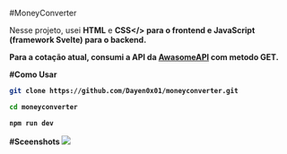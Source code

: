 #MoneyConverter

Nesse projeto, usei <b>HTML</b> e <b>CSS</> para o frontend e <b>JavaScript (framework Svelte)</b> para o backend.<p>
Para a cotação atual, consumi a API da [AwasomeAPI](awesomeapi.com.br) com metodo <b>GET</b>.

#Como Usar
```bash
git clone https://github.com/Dayen0x01/moneyconverter.git
```
```bash
cd moneyconverter
```
```bash
npm run dev
```
#Sceenshots
<img src="https://i.imgur.com/ZlEBxvy.png"/>
